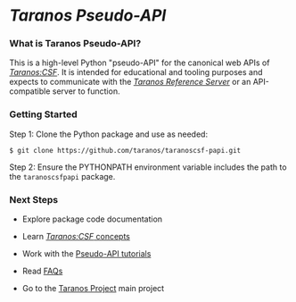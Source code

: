 # *Taranos Pseudo-API*

### What is Taranos Pseudo-API?
This is a high-level Python "pseudo-API" for the canonical web APIs of [_Taranos:CSF_](https://github.com/taranos/taranoscsf).  It is intended for educational and tooling purposes and expects to communicate with the [*Taranos Reference Server*](https://github.com/taranos/taranoscsf-refserver) or an API-compatible server to function.

### Getting Started

Step 1:  Clone the Python package and use as needed:

```
$ git clone https://github.com/taranos/taranoscsf-papi.git
```
Step 2:  Ensure the PYTHONPATH environment variable includes the path to the `taranoscsfpapi` package.

### Next Steps

- Explore package code documentation

- Learn [_Taranos:CSF_ concepts](https://github.com/taranos/taranoscsf/wiki/Domain-Model-Concepts)

- Work with the [Pseudo-API tutorials](https://github.com/taranos/taranoscsf/wiki/PAPI-Tutorials)

- Read [FAQs](https://github.com/taranos/taranoscsf/wiki/FAQ)

- Go to the [Taranos Project](https://github.com/taranos/taranoscsf) main project

